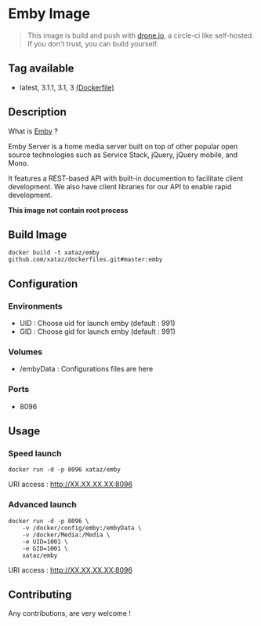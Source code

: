 # Emby Image

> This image is build and push with [drone.io](https://github.com/drone/drone), a circle-ci like self-hosted.
> If you don't trust, you can build yourself.

## Tag available
* latest, 3.1.1, 3.1, 3 [(Dockerfile)](https://github.com/xataz/dockerfiles/blob/master/emby/Dockerfile)

## Description
What is [Emby](https://github.com/MediaBrowser/Emby) ?

Emby Server is a home media server built on top of other popular open source technologies such as Service Stack, jQuery, jQuery mobile, and Mono.

It features a REST-based API with built-in documention to facilitate client development. We also have client libraries for our API to enable rapid development. 

**This image not contain root process**

## Build Image

```shell
docker build -t xataz/emby github.com/xataz/dockerfiles.git#master:emby
```

## Configuration
### Environments
* UID : Choose uid for launch emby (default : 991)
* GID : Choose gid for launch emby (default : 991)

### Volumes
* /embyData : Configurations files are here

### Ports
* 8096

## Usage
### Speed launch
```shell
docker run -d -p 8096 xataz/emby
```
URI access : http://XX.XX.XX.XX:8096

### Advanced launch
```shell
docker run -d -p 8096 \
	-v /docker/config/emby:/embyData \
	-v /docker/Media:/Media \
	-e UID=1001 \
	-e GID=1001 \
	xataz/emby
```
URI access : http://XX.XX.XX.XX:8096

## Contributing
Any contributions, are very welcome !
